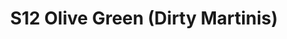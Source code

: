 ---
title: S12 Olive Green (Dirty Martinis)
permalink: "/teams/s12-olive-green"
teamslug: s12-olive-green
members:
- Kevin Smiffy - Captain
- Brandon Waggoner - Quarterback
- Bo Banwo
- Michelle Dickens
- Billy Kramer
- Amanda Livingstone
- Patrick Menasco
- Jack Miles
- John Riley
- Stuart Shaginaw
- Tony Stewart
- Adam Stickler
- Chris Wooley
teamid: 4183
name: S12 Olive Green
color: Dirty Martinis
division: ''
---